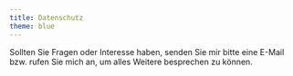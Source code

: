 ```yaml
---
title: Datenschutz
theme: blue
---
```

Sollten Sie Fragen oder Interesse haben, senden Sie mir bitte eine E-Mail
bzw. rufen Sie mich an, um alles Weitere besprechen zu können.
